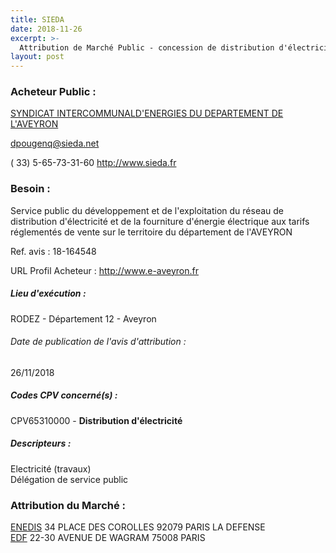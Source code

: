```yaml
---
title: SIEDA
date: 2018-11-26
excerpt: >-
  Attribution de Marché Public - concession de distribution d'électricité
layout: post
---
```


### Acheteur Public : 
<a href="/acheteur-133/siren-200052090"> SYNDICAT INTERCOMMUNALD'ENERGIES DU DEPARTEMENT DE L'AVEYRON</a><br/>



dpougenq@sieda.net

( 33) 5-65-73-31-60
http://www.sieda.fr
### Besoin :

Service public du développement et de l'exploitation du réseau de distribution d'électricité et de la fourniture d'énergie électrique aux tarifs réglementés de vente sur le territoire du département de l'AVEYRON

Ref. avis : 18-164548

URL Profil Acheteur : http://www.e-aveyron.fr

##### Lieu d'exécution :

RODEZ - Département 12 - Aveyron

###### Date de publication de l'avis d'attribution : 
26/11/2018

##### Codes CPV concerné(s) :
CPV65310000 - **Distribution d'électricité** <br/>

##### Descripteurs :
Electricité (travaux) <br/>
Délégation de service public <br/>

### Attribution du Marché :
<a href="/entreprise-562/siren-444608442"> ENEDIS</a>    34 PLACE DES COROLLES 92079 PARIS LA DEFENSE <br/>
<a href="/entreprise-572/siren-552081317"> EDF</a>    22-30 AVENUE DE WAGRAM 75008 PARIS <br/>
